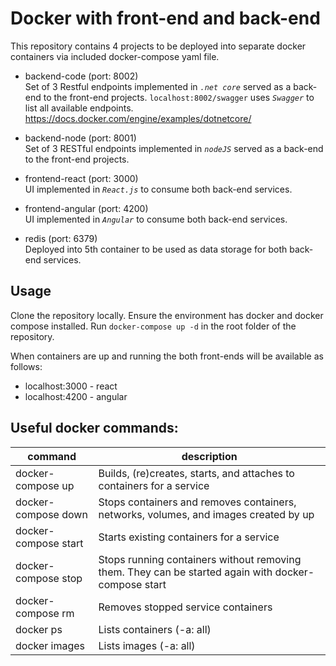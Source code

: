 
# Docker with front-end and back-end
This repository contains 4 projects to be deployed into separate docker containers via included docker-compose yaml file.


* backend-code (port: 8002)  
Set of 3 Restful endpoints implemented in *`.net core`* served as a back-end to the front-end projects.
`localhost:8002/swagger` uses *`Swagger`* to list all available endpoints.  
 https://docs.docker.com/engine/examples/dotnetcore/

* backend-node (port: 8001)  
Set of 3 RESTful endpoints implemented in *`nodeJS`* served as a back-end to the front-end projects.

* frontend-react (port: 3000)  
UI implemented in *`React.js`* to consume both back-end services.

* frontend-angular (port: 4200)  
UI implemented in *`Angular`* to consume both back-end services.

* redis (port: 6379)  
Deployed into 5th container to be used as data storage for both back-end services.

## Usage

Clone the repository locally. Ensure the environment has docker and docker compose installed.
Run `docker-compose up -d` in the root folder of the repository.

When containers are up and running the both front-ends will be available as follows:  
- localhost:3000 - react  
- localhost:4200 - angular

## Useful docker commands:
| command | description |
| ------ | ------ |
| docker-compose up | Builds, (re)creates, starts, and attaches to containers for a service |
|  docker-compose down | Stops containers and removes containers, networks, volumes, and images created by up |
|  docker-compose start | Starts existing containers for a service |
|  docker-compose stop | Stops running containers without removing them. They can be started again with docker-compose start |
|  docker-compose rm | Removes stopped service containers |
|  docker ps | Lists containers (-a: all) |
|  docker images | Lists images (-a: all) |

